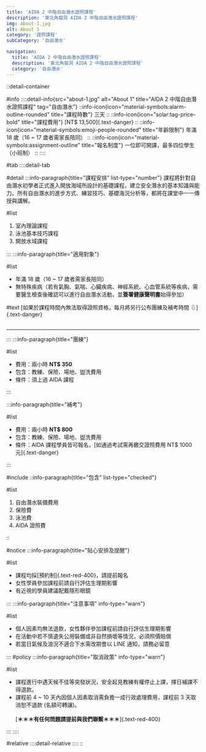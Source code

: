 ```yaml
---
title: 'AIDA 2 中階自由潛水證照課程'
description: '東北角龍洞 AIDA 2 中階自由潛水證照課程'
img: about-1.jpg
alt: About 1
category: '證照課程'
subCategory: '自由潛水'

navigation:
  title: 'AIDA 2 中階自由潛水證照課程'
  description: '東北角龍洞 AIDA 2 中階自由潛水證照課程'
  category: '自由潛水'
---
```


::detail-container

#info
::::detail-info{src="about-1.jpg" alt="About 1" title="AIDA 2 中階自由潛水證照課程" tag="自由潛水"}
::info-icon{icon="material-symbols:alarm-outline-rounded" title="課程時數"}
三天
::
::info-icon{icon="solar:tag-price-bold" title="課程費用"}
[NT$ 13,500]{.text-danger}
::
::info-icon{icon="material-symbols:emoji-people-rounded" title="年齡限制"}
年滿 18 歲（16 ~ 17 歲者需家長陪同）
::
::info-icon{icon="material-symbols:assignment-outline" title="報名制度"}
一位即可開課，最多四位學生（小班制）
::
::::

#tab
::::detail-tab

#detail
:::info-paragraph{title="課程安排" list-type="number"}
課程將針對自由潛水初學者正式進入開放海域所設計的基礎課程，建立安全潛水的基本知識與能力。所有自由潛水的進步方式、練習技巧、基礎海況分析等，都將在課堂中一一傳授與講解。

#list

1. 室內理論課程
2. 泳池基本技巧課程
3. 開放水域課程

:::
:::info-paragraph{title="適用對象"}

#list

- 年滿 18 歲（16 ~ 17 歲者需家長陪同）
- 無特殊疾病（若有氣胸、氣喘、心臟疾病、神經系統、心血管系統等疾病，需要醫生檢查後確認可以進行自由潛水活動，並**簽署健康聲明書**始得參加）

#text
[如果於課程時間內無法取得證照資格，每月將另行公布團練及補考時間 ⇩]{.text-danger}
<br /><br />

---

:::
:::info-paragraph{title="團練"}

#list

- 費用：兩小時 **NT$ 350**
- 包含：教練、保險、場地、盥洗費用
- 條件：須上過 AIDA 課程

:::

:::info-paragraph{title="補考"}

#list

- 費用：兩小時 **NT$ 800**
- 包含：教練、保險、場地、盥洗費用
- 條件：AIDA 課程學員皆可報名，[如通過考試需再繳交證照費用 NT$ 1000 元]{.text-danger}

:::

#include
::info-paragraph{title="包含" list-type="checked"}

#list

1. 自由潛水裝備費用
2. 保險費
3. 泳池費
4. AIDA 證照費

::

#notice
:::info-paragraph{title="貼心安排及提醒"}

#list

- 課程均採[預約制]{.text-red-400}，請提前報名
- 女性學員參加課程前請自行評估生理期影響
- 有近視的學員建議配戴隱形眼鏡

:::
:::info-paragraph{title="注意事項" info-type="warn"}

#list

- 個人因素均無法退款，女性夥伴參加課程前請自行評估生理期影響
- 在活動中若不慎遺失公用裝備或非自然損壞等情況，必須照價賠償
- 若當日氣候及浪況不適合下水需改期會以 LINE 通知，請務必留意

:::
#policy
:::info-paragraph{title="取消政策" info-type="warn"}

#list

- 課程進行中遇天候不佳等突發狀況，安全起見教練有權停止上課，擇日補課不得退款。
- 課程前 4 ~ 10 天內因個人因素取消需負擔一成行政處理費用，課程前 3 天取消恕不退款 (名額可轉讓)。
  <br /><br />
  [**＊＊＊有任何問題請提前與我們聯繫＊＊＊**]{.text-red-400}

:::
::::

#relative
::::detail-relative
::::
::
